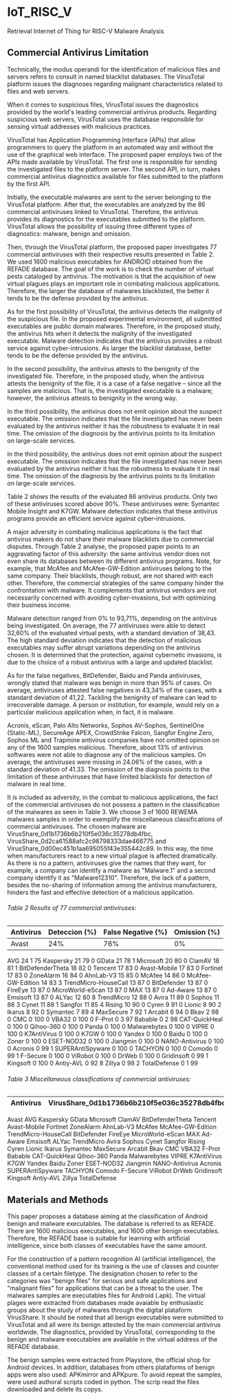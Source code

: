 # IoT_RISC_V
  Retrieval Internet of Thing for RISC-V Malware Analysis 
  
## Commercial Antivirus Limitation

Technically, the modus operandi for the identification of malicious files and servers refers to consult in named blacklist databases. The VirusTotal platform issues the diagnoses regarding malignant characteristics related to files and web servers.

When it comes to suspicious files, VirusTotal issues the diagnostics provided by the world's leading commercial antivirus products. Regarding suspicious web servers, VirusTotal uses the database responsible for sensing virtual addresses with malicious practices.

VirusTotal has Application Programming Interface (APIs) that allow programmers to query the platform in an automated way and without the use of the graphical web interface. The proposed paper employs two of the APIs made available by VirusTotal. The first one is responsible for sending the investigated files to the platform server. The second API, in turn, makes commercial antivirus diagnostics available for files submitted to the platform by the first API.

Initially, the executable malwares are sent to the server belonging to the VirusTotal platform. After that, the executables are analyzed by the 86 commercial antiviruses linked to VirusTotal. Therefore, the antivirus provides its diagnostics for the executables submitted to the platform. VirusTotal allows the possibility of issuing three different types of diagnostics: malware, benign and omission.

Then, through the VirusTotal platform, the proposed paper investigates 77 commercial antiviruses with their respective results presented in Table 2. We used 1600 malicious executables for ANDROID obtained from the REFADE database. The goal of the work is to check the number of virtual pests cataloged by antivirus. The motivation is that the acquisition of new virtual plagues plays an important role in combating malicious applications. Therefore, the larger the database of malwares blacklisted, the better it tends to be the defense provided by the antivirus.

As for the first possibility of VirusTotal, the antivirus detects the malignity of the suspicious file. In the proposed experimental environment, all submitted executables are public domain malwares. Therefore, in the proposed study, the antivirus hits when it detects the malignity of the investigated executable. Malware detection indicates that the antivirus provides a robust service against cyber-intrusions. As larger the blacklist database, better tends to be the defense provided by the antivirus.

In the second possibility, the antivirus attests to the benignity of the investigated file. Therefore, in the proposed study, when the antivirus attests the benignity of the file, it is a case of a false negative – since all the samples are malicious. That is, the investigated executable is a malware; however, the antivirus attests to benignity in the wrong way.

In the third possibility, the antivirus does not emit opinion about the suspect executable. The omission indicates that the file investigated has never been evaluated by the antivirus neither it has the robustness to evaluate it in real time. The omission of the diagnosis by the antivirus points to its limitation on large-scale services.

In the third possibility, the antivirus does not emit opinion about the suspect executable. The omission indicates that the file investigated has never been evaluated by the antivirus neither it has the robustness to evaluate it in real time. The omission of the diagnosis by the antivirus points to its limitation on large-scale services.

Table 2 shows the results of the evaluated 86 antivirus products. Only two of these antiviruses scored above 90%. These antiviruses were: Symantec Mobile Insight and K7GW. Malware detection indicates that these antivirus programs provide an efficient service against cyber-intrusions.

A major adversity in combating malicious applications is the fact that antivirus makers do not share their malware blacklists due to commercial disputes. Through Table 2 analyse, the proposed paper points to an aggravating factor of this adversity: the same antivirus vendor does not even share its databases between its different antivirus programs. Note, for example, that McAfee and McAfee-GW-Edition antiviruses belong to the same company. Their blacklists, though robust, are not shared with each other. Therefore, the commercial strategies of the same company hinder the confrontation with malware. It complements that antivirus vendors are not necessarily concerned with avoiding cyber-invasions, but with optimizing their business income.

Malware detection ranged from 0% to 93,71%, depending on the antivirus being investigated. On average, the 77 antiviruses were able to detect 32,60% of the evaluated virtual pests, with a standard deviation of 38,43. The high standard deviation indicates that the detection of malicious executables may suffer abrupt variations depending on the antivirus chosen. It is determined that the protection, against cybernetic invasions, is due to the choice of a robust antivirus with a large and updated blacklist.

As for the false negatives, BitDefender, Baidu and Panda antiviruses, wrongly stated that malware was benign in more than 95% of cases. On average, antiviruses attested false negatives in 43,34% of the cases, with a standard deviation of 41,22. Tackling the benignity of malware can lead to irrecoverable damage. A person or institution, for example, would rely on a particular malicious application when, in fact, it is malware.

Acronis, eScan, Palo Alto Networks, Sophos AV-Sophos, SentinelOne (Static-ML), SecureAge APEX, CrowdStrike Falcon, Sangfor Engine Zero, Sophos ML and Trapmine antivirus companies have not omitted opinion on any of the 1600 samples malicious. Therefore, about 13% of antivirus softwares were not able to diagnose any of the malicious samples. On average, the antiviruses were missing in 24.06% of the cases, with a standard deviation of 41.33. The omission of the diagnosis points to the limitation of these antiviruses that have limited blacklists for detection of malware in real time.

It is included as adversity, in the combat to malicious applications, the fact of the commercial antiviruses do not possess a pattern in the classification of the malwares as seen in Table 3. We choose 3 of 1600 REWEMA malwares samples in order to exemplify the miscellaneous classifications of commercial antiviruses. The chosen malware are VirusShare_0d1b1736b6b210f5e036c35278db4fbc, VirusShare_0d2ca61588afc2c98798333dae466775 and VirusShare_0d00ec451b1aa695055f43e355442c89. In this way, the time when manufacturers react to a new virtual plague is affected dramatically. As there is no a pattern, antiviruses give the names that they want, for example, a company can identify a malware as "Malware.1" and a second company identify it as "Malware12310". Therefore, the lack of a pattern, besides the no-sharing of information among the antivirus manufacturers, hinders the fast and effective detection of a malicious application.

###### Table 2 Results of 77 commercial antiviruses:

Antivirus |	Deteccion (%) |	False Negative (%) |	Omission (%)
--------- | ------------- | ------------------ | -------------
Avast	| 24% | 	76% |	0% |
AVG	24	1	75
Kaspersky	21	79	0
GData	21	78	1
Microsoft	20	80	0
ClamAV	18	81	1
BitDefenderTheta	18	82	0
Tencent	17	83	0
Avast-Mobile	17	83	0
Fortinet	17	83	0
ZoneAlarm	16	84	0
AhnLab-V3	15	85	0
McAfee	14	86	0
McAfee-GW-Edition	14	83	3
TrendMicro-HouseCall	13	87	0
BitDefender	13	87	0
FireEye	13	87	0
MicroWorld-eScan	13	87	0
MAX	13	87	0
Ad-Aware	13	87	0
Emsisoft	13	87	0
ALYac	12	80	8
TrendMicro	12	88	0
Avira	11	89	0
Sophos	11	86	3
Cynet	11	88	1
Sangfor	11	85	4
Rising	10	90	0
Cyren	9	91	0
Lionic	8	90	2
Ikarus	8	92	0
Symantec	7	89	4
MaxSecure	7	92	1
Arcabit	6	94	0
Bkav	2	98	0
CMC	0	100	0
VBA32	0	100	0
F-Prot	0	3	97
Babable	0	2	98
CAT-QuickHeal	0	100	0
Qihoo-360	0	100	0
Panda	0	100	0
Malwarebytes	0	100	0
VIPRE	0	100	0
K7AntiVirus	0	100	0
K7GW	0	100	0
Yandex	0	100	0
Baidu	0	100	0
Zoner	0	100	0
ESET-NOD32	0	100	0
Jiangmin	0	100	0
NANO-Antivirus	0	100	0
Acronis	0	99	1
SUPERAntiSpyware	0	100	0
TACHYON	0	100	0
Comodo	0	99	1
F-Secure	0	100	0
ViRobot	0	100	0
DrWeb	0	100	0
Gridinsoft	0	99	1
Kingsoft	0	100	0
Antiy-AVL	0	92	8
Zillya	0	98	2
TotalDefense	0	1	99


###### Table 3 Miscellaneous classifications of commercial antiviruses:

Antivírus |	VirusShare_0d1b1736b6b210f5e036c35278db4fbc |	VirusShare_0d2ca61588afc2c98798333dae466775 |	VirusShare_0d00ec451b1aa695055f43e355442c89
--------- | ------------------------------------------- | ------------------------------------------- | --------------------------------------------
Avast
AVG
Kaspersky
GData
Microsoft
ClamAV
BitDefenderTheta
Tencent
Avast-Mobile
Fortinet
ZoneAlarm
AhnLab-V3
McAfee
McAfee-GW-Edition
TrendMicro-HouseCall
BitDefender
FireEye
MicroWorld-eScan
MAX
Ad-Aware
Emsisoft
ALYac
TrendMicro
Avira
Sophos
Cynet
Sangfor
Rising
Cyren
Lionic
Ikarus
Symantec
MaxSecure
Arcabit
Bkav
CMC
VBA32
F-Prot
Babable
CAT-QuickHeal
Qihoo-360
Panda
Malwarebytes
VIPRE
K7AntiVirus
K7GW
Yandex
Baidu
Zoner
ESET-NOD32
Jiangmin
NANO-Antivirus
Acronis
SUPERAntiSpyware
TACHYON
Comodo
F-Secure
ViRobot
DrWeb
Gridinsoft
Kingsoft
Antiy-AVL
Zillya
TotalDefense


## Materials and Methods

This paper proposes a database aiming at the classification of Android benign and malware executables. The database is referred to as REFADE. There are 1600 malicious executables, and 1600 other benign executables. Therefore, the REFADE base is suitable for learning with artificial intelligence, since both classes of executables have the same amount.

For the construction of a pattern recognition AI (artificial intelligence), the conventional method used for its training is the use of classes and counter classes of a certain filetype. The designation chosen to refer to the categories was "benign files" for serious and safe applications and "malignant files" for applications that can be a threat to the user. The malwares samples are executables files for Android (.apk). The virtual plages were extracted from databases made avaiable by enthusiastic groups about the study of malwares through the digital plataform VirusShare. It should be noted that all benign executables were submitted to VirusTotal and all were its benign attested by the main commercial antivirus worldwide. The diagnostics, provided by VirusTotal, corresponding to the benign and malware executables are available in the virtual address of the REFADE database.

The benign samples were extracted from Playstore, the official shop for Android devices. In addition, databases from others plataforms of benign apps were also used: APKmirror and APKpure. To avoid repeat the samples, were used authoral scripts coded in python. The scrip read the files downloaded and delete its copys.

